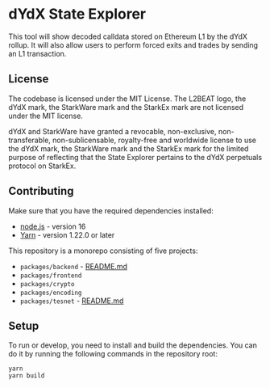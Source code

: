 # dYdX State Explorer

This tool will show decoded calldata stored on Ethereum L1 by the dYdX rollup. It will also allow users to perform forced exits and trades by sending an L1 transaction.

## License

The codebase is licensed under the MIT License. The L2BEAT logo, the dYdX mark, the StarkWare mark and the StarkEx mark are not licensed under the MIT license.

dYdX and StarkWare have granted a revocable, non-exclusive, non-transferable, non-sublicensable, royalty-free and worldwide license to use the dYdX mark, the StarkWare mark and the StarkEx mark for the limited purpose of reflecting that the State Explorer pertains to the dYdX perpetuals protocol on StarkEx.

## Contributing

Make sure that you have the required dependencies installed:

- [node.js](https://nodejs.org/en/) - version 16
- [Yarn](https://classic.yarnpkg.com/en/docs/install) - version 1.22.0 or later

This repository is a monorepo consisting of five projects:

- `packages/backend` - [README.md](./packages/backend/README.md)
- `packages/frontend`
- `packages/crypto`
- `packages/encoding`
- `packages/tesnet` - [README.md](./packages/testnet/README.md)

## Setup

To run or develop, you need to install and build the dependencies. You can do it by running the following commands in the repository root:

```
yarn
yarn build
```

